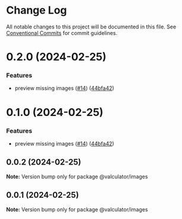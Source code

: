 # Change Log

All notable changes to this project will be documented in this file.
See [Conventional Commits](https://conventionalcommits.org) for commit guidelines.

# 0.2.0 (2024-02-25)


### Features

* preview missing images ([#14](https://github.com/charlotte-hues/valculator/issues/14)) ([44bfa42](https://github.com/charlotte-hues/valculator/commit/44bfa4260f10ae4e03e0013bef16709e0832dfa2))





# 0.1.0 (2024-02-25)


### Features

* preview missing images ([#14](https://github.com/charlotte-hues/valculator/issues/14)) ([44bfa42](https://github.com/charlotte-hues/valculator/commit/44bfa4260f10ae4e03e0013bef16709e0832dfa2))





## 0.0.2 (2024-02-25)

**Note:** Version bump only for package @valculator/images





## 0.0.1 (2024-02-25)

**Note:** Version bump only for package @valculator/images
